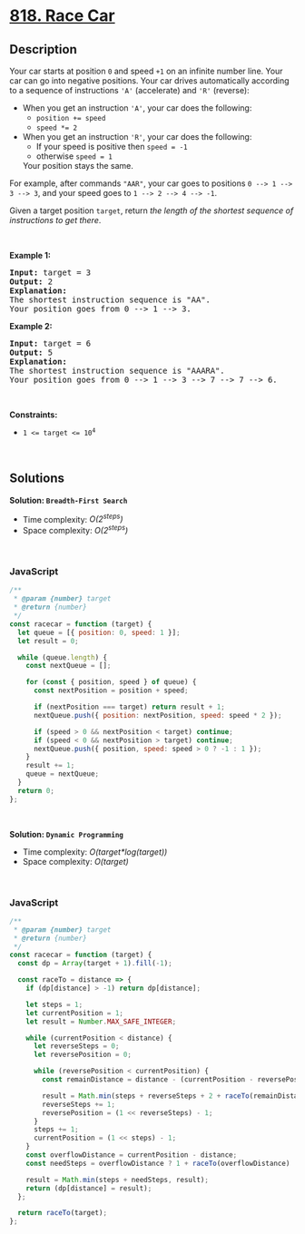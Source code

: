 # [818. Race Car](https://leetcode.com/problems/race-car)

## Description

<div class="elfjS" data-track-load="description_content"><p>Your car starts at position <code>0</code> and speed <code>+1</code> on an infinite number line. Your car can go into negative positions. Your car drives automatically according to a sequence of instructions <code>'A'</code> (accelerate) and <code>'R'</code> (reverse):</p>

<ul>
	<li>When you get an instruction <code>'A'</code>, your car does the following:
	<ul>
		<li><code>position += speed</code></li>
		<li><code>speed *= 2</code></li>
	</ul>
	</li>
	<li>When you get an instruction <code>'R'</code>, your car does the following:
	<ul>
		<li>If your speed is positive then <code>speed = -1</code></li>
		<li>otherwise <code>speed = 1</code></li>
	</ul>
	Your position stays the same.</li>
</ul>

<p>For example, after commands <code>"AAR"</code>, your car goes to positions <code>0 --&gt; 1 --&gt; 3 --&gt; 3</code>, and your speed goes to <code>1 --&gt; 2 --&gt; 4 --&gt; -1</code>.</p>

<p>Given a target position <code>target</code>, return <em>the length of the shortest sequence of instructions to get there</em>.</p>

<p>&nbsp;</p>
<p><strong class="example">Example 1:</strong></p>

<pre><strong>Input:</strong> target = 3
<strong>Output:</strong> 2
<strong>Explanation:</strong> 
The shortest instruction sequence is "AA".
Your position goes from 0 --&gt; 1 --&gt; 3.
</pre>

<p><strong class="example">Example 2:</strong></p>

<pre><strong>Input:</strong> target = 6
<strong>Output:</strong> 5
<strong>Explanation:</strong> 
The shortest instruction sequence is "AAARA".
Your position goes from 0 --&gt; 1 --&gt; 3 --&gt; 7 --&gt; 7 --&gt; 6.
</pre>

<p>&nbsp;</p>
<p><strong>Constraints:</strong></p>

<ul>
	<li><code>1 &lt;= target &lt;= 10<sup>4</sup></code></li>
</ul>

<p>&nbsp;</p>

## Solutions

**Solution: `Breadth-First Search`**

- Time complexity: <em>O(2<sup>steps</sup>)</em>
- Space complexity: <em>O(2<sup>steps</sup>)</em>

<p>&nbsp;</p>

### **JavaScript**

```js
/**
 * @param {number} target
 * @return {number}
 */
const racecar = function (target) {
  let queue = [{ position: 0, speed: 1 }];
  let result = 0;

  while (queue.length) {
    const nextQueue = [];

    for (const { position, speed } of queue) {
      const nextPosition = position + speed;

      if (nextPosition === target) return result + 1;
      nextQueue.push({ position: nextPosition, speed: speed * 2 });

      if (speed > 0 && nextPosition < target) continue;
      if (speed < 0 && nextPosition > target) continue;
      nextQueue.push({ position, speed: speed > 0 ? -1 : 1 });
    }
    result += 1;
    queue = nextQueue;
  }
  return 0;
};
```

<p>&nbsp;</p>

**Solution: `Dynamic Programming`**

- Time complexity: <em>O(target\*log(target))</em>
- Space complexity: <em>O(target)</em>

<p>&nbsp;</p>

### **JavaScript**

```js
/**
 * @param {number} target
 * @return {number}
 */
const racecar = function (target) {
  const dp = Array(target + 1).fill(-1);

  const raceTo = distance => {
    if (dp[distance] > -1) return dp[distance];

    let steps = 1;
    let currentPosition = 1;
    let result = Number.MAX_SAFE_INTEGER;

    while (currentPosition < distance) {
      let reverseSteps = 0;
      let reversePosition = 0;

      while (reversePosition < currentPosition) {
        const remainDistance = distance - (currentPosition - reversePosition);

        result = Math.min(steps + reverseSteps + 2 + raceTo(remainDistance), result);
        reverseSteps += 1;
        reversePosition = (1 << reverseSteps) - 1;
      }
      steps += 1;
      currentPosition = (1 << steps) - 1;
    }
    const overflowDistance = currentPosition - distance;
    const needSteps = overflowDistance ? 1 + raceTo(overflowDistance) : 0;

    result = Math.min(steps + needSteps, result);
    return (dp[distance] = result);
  };

  return raceTo(target);
};
```

